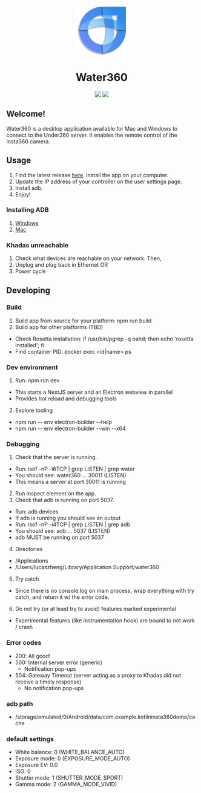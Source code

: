 <p align="center"> 
  <img src="public/logo.png" height="128">
  <h1 align="center">Water360</h1>
  <div align="center">
  <img src="https://img.shields.io/badge/mac%20os-000000?style=for-the-badge&logo=apple&logoColor=white" />
  <img src="https://img.shields.io/badge/Windows-0078D6?style=for-the-badge&logo=windows&logoColor=white" />
  <!-- <img src="https://img.shields.io/badge/Electron-2B2E3A?style=for-the-badge&logo=electron&logoColor=9FEAF9"/>
  <img src="https://img.shields.io/badge/next%20js-000000?style=for-the-badge&logo=nextdotjs&logoColor=white"/>
  <img src="https://img.shields.io/badge/TypeScript-007ACC?style=for-the-badge&logo=typescript&logoColor=white"/>
  <img src="https://img.shields.io/badge/Mantine-ffffff?style=for-the-badge&logo=Mantine&logoColor=339af0"/>
  <img src="https://img.shields.io/badge/NPM-%23CB3837.svg?style=for-the-badge&logo=npm&logoColor=white"/>
  <img src="https://img.shields.io/badge/node.js-6DA55F?style=for-the-badge&logo=node.js&logoColor=white"/>
  <img src="https://img.shields.io/badge/threejs-black?style=for-the-badge&logo=three.js&logoColor=white"/>
  <img src="https://img.shields.io/badge/react-%2320232a.svg?style=for-the-badge&logo=react&logoColor=%2361DAFB"
  /> -->
  </div>
</p>

## Welcome!

Water360 is a desktop application available for Mac and Windows to connect to the Under360 server. It enables the remote control of the Insta360 camera.

## Usage

1. Find the latest release [here](https://github.com/3LucasZ/Water360/releases). Install the app on your computer.
2. Update the IP address of your controller on the user settings page.
3. Install adb.
4. Enjoy!

### Installing ADB

1. [Windows](https://medium.com/@yadav-ajay/a-step-by-step-guide-to-setting-up-adb-path-on-windows-0b833faebf18)
2. [Mac](https://stackoverflow.com/questions/31374085/installing-adb-on-macos)

### Khadas unreachable

1. Check what devices are reachable on your network. Then,
1. Unplug and plug back in Ethernet OR
1. Power cycle

## Developing

### Build

1. Build app from source for your platform: npm run build
2. Build app for other platforms (TBD)

- Check Rosetta installation: if /usr/bin/pgrep -q oahd; then echo 'rosetta installed'; fi
- Find container PID: docker exec <id|name> ps

### Dev environment

1. Run: npm run dev

- This starts a NextJS server and an Electron webview in parallel
- Provides hot reload and debugging tools

2. Explore tooling

- npm run -- env electron-builder --help
- npm run -- env electron-builder --win --x64

### Debugging

1. Check that the server is running.

- Run: lsof -nP -i6TCP | grep LISTEN | grep water
- You should see: water360 ... 30011 (LISTEN)
- This means a server at port 30011 is running

2. Run inspect element on the app.
3. Check that adb is running on port 5037.

- Run: adb devices
- If adb is running you should see an output
- Run: lsof -nP -i4TCP | grep LISTEN | grep adb
- You should see: adb ... 5037 (LISTEN)
- adb MUST be running on port 5037

4. Directories

- /Applications
- /Users/lucaszheng/Library/Application Support/water360

5. Try catch

- Since there is no console.log on main process, wrap everything with try catch, and return it w/ the error code.

6. Do not try (or at least try to avoid) features marked experimental

- Experimental features (like instrumentation hook) are bound to not work / crash

### Error codes

- 200: All good!
- 500: Internal server error (generic)
  - Notification pop-ups
- 504: Gateway Timeout (server acting as a proxy to Khadas did not receive a timely response)
  - No notification pop-ups

### adb path

- /storage/emulated/0/Android/data/com.example.kotlininsta360demo/cache

### default settings

- White balance: 0 (WHITE_BALANCE_AUTO)
- Exposure mode: 0 (EXPOSURE_MODE_AUTO)
- Exposure EV: 0.0
- ISO: 0
- Shutter mode: 1 (SHUTTER_MODE_SPORT)
- Gamma mode: 2 (GAMMA_MODE_VIVID)

